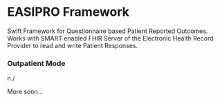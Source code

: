 EASIPRO Framework
================

Swift Framework for Questionnaire based Patient Reported Outcomes. Works with SMART enabled FHIR Server of the Electronic Health Record Provider to read and write Patient Responses.

### Outpatient Mode


 n./

More soon...

